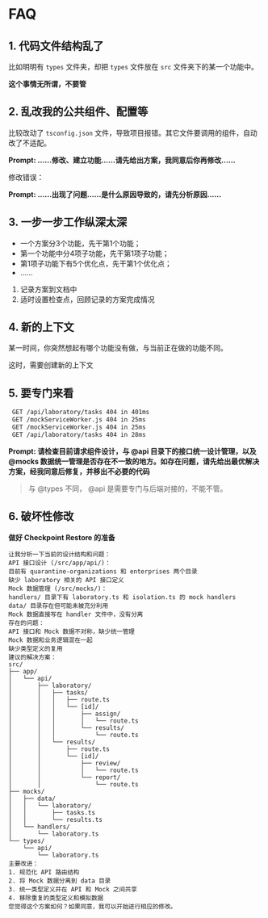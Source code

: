 # FAQ

## 1. 代码文件结构乱了

比如明明有 `types` 文件夹，却把 `types` 文件放在 `src` 文件夹下的某一个功能中。

**这个事情无所谓，不要管**

## 2. 乱改我的公共组件、配置等

比较改动了 `tsconfig.json` 文件，导致项目报错。其它文件要调用的组件，自动改了不适配。

**Prompt: ……修改、建立功能……请先给出方案，我同意后你再修改……**

修改错误：

**Prompt: ……出现了问题……是什么原因导致的，请先分析原因……**

## 3. 一步一步工作纵深太深

- 一个方案分3个功能，先干第1个功能；
- 第一个功能中分4项子功能，先干第1项子功能；
- 第1项子功能下有5个优化点，先干第1个优化点；
- ……

1. 记录方案到文档中
2. 适时设置检查点，回顾记录的方案完成情况

## 4. 新的上下文

某一时间，你突然想起有哪个功能没有做，与当前正在做的功能不同。

这时，需要创建新的上下文

## 5. 要专门来看

```bash
 GET /api/laboratory/tasks 404 in 401ms
 GET /mockServiceWorker.js 404 in 25ms
 GET /mockServiceWorker.js 404 in 25ms
 GET /api/laboratory/tasks 404 in 28ms
```

**Prompt: 请检查目前请求组件设计，与 @api 目录下的接口统一设计管理，以及 @mocks 数据统一管理是否存在不一致的地方。如存在问题，请先给出最优解决方案，经我同意后修复，并移出不必要的代码**

> 与 @types 不同， @api 是需要专门与后端对接的，不能不管。

## 6. 破坏性修改

**做好 Checkpoint Restore 的准备**

```
让我分析一下当前的设计结构和问题：
API 接口设计 (/src/app/api/)：
目前有 quarantine-organizations 和 enterprises 两个目录
缺少 laboratory 相关的 API 接口定义
Mock 数据管理 (/src/mocks/)：
handlers/ 目录下有 laboratory.ts 和 isolation.ts 的 mock handlers
data/ 目录存在但可能未被充分利用
Mock 数据直接写在 handler 文件中，没有分离
存在的问题：
API 接口和 Mock 数据不对称，缺少统一管理
Mock 数据和业务逻辑混在一起
缺少类型定义的复用
建议的解决方案：
src/
├── app/
│   └── api/
│       ├── laboratory/
│       │   ├── tasks/
│       │   │   ├── route.ts
│       │   │   └── [id]/
│       │   │       ├── assign/
│       │   │       │   └── route.ts
│       │   │       └── results/
│       │   │           └── route.ts
│       │   └── results/
│       │       ├── route.ts
│       │       └── [id]/
│       │           ├── review/
│       │           │   └── route.ts
│       │           └── report/
│       │               └── route.ts
├── mocks/
│   ├── data/
│   │   └── laboratory/
│   │       ├── tasks.ts
│   │       └── results.ts
│   └── handlers/
│       └── laboratory.ts
└── types/
    └── api/
        └── laboratory.ts
主要改进：
1. 规范化 API 路由结构
2. 将 Mock 数据分离到 data 目录
3. 统一类型定义并在 API 和 Mock 之间共享
4. 移除重复的类型定义和模拟数据
您觉得这个方案如何？如果同意，我可以开始进行相应的修改。
```

